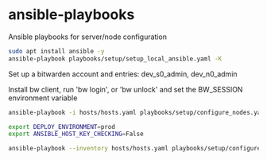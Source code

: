 # ansible-playbooks

Ansible playbooks for server/node configuration

```bash
sudo apt install ansible -y
ansible-playbook playbooks/setup/setup_local_ansible.yaml -K
```

Set up a bitwarden account and entries: dev_s0_admin, dev_n0_admin

Install bw client, run 'bw login', or 'bw unlock' and set the BW_SESSION environment variable

```bash
ansible-playbook -i hosts/hosts.yaml playbooks/setup/configure_nodes.yaml --tags new
```

```bash
export DEPLOY_ENVIRONMENT=prod
export ANSIBLE_HOST_KEY_CHECKING=False

ansible-playbook --inventory hosts/hosts.yaml playbooks/setup/configure_nodes.yaml --tags new --limit "n0"

```
